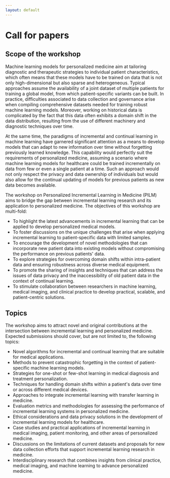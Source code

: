 ```yaml
---
layout: default
---
```


# Call for papers

## Scope of the workshop

Machine learning models for personalized medicine aim at tailoring diagnostic and therapeutic strategies to individual patient characteristics,
which often means that these models have to be trained on data that is not only high-dimensional but also sparse and heterogeneous.
Typical approaches assume the availability of a joint dataset of multiple patients for training a global model, from which patient-specific variants can be built.
In practice, difficulties associated to data collection and governance arise when compiling comprehensive datasets needed for training robust machine learning models.
Moreover, working on historical data is complicated by the fact that this data often exhibits a domain shift in the data distribution, resulting from
the use of different machinery and diagnostic techniques over time.

At the same time, the paradigms of incremental and continual learning in machine learning have garnered significant
attention as a means to develop models that can adapt to new information over time without forgetting previously learned knowledge. 
This capability would perfectly suit the requirements of personalized medicine, assuming a scenario where machine learning models
for healthcare could be trained incrementally on data from few or even a single patient at a time.
Such an approach would not only respect the privacy and data ownership of individuals but would also allow for the continual updating of models for previous
patients as new data becomes available.

The workshop on Personalized Incremental Learning in Medicine (PILM) aims to bridge the gap between
incremental learning research and its application to personalized medicine. The objectives of this workshop are multi-fold:
- To highlight the latest advancements in incremental learning that can be applied to develop personalized medical models.
- To foster discussions on the unique challenges that arise when applying incremental learning to patient-specific data with limited samples.
- To encourage the development of novel methodologies that can incorporate new patient data into existing models without compromising the performance on previous patients' data.
- To explore strategies for overcoming domain shifts within intra-patient data and ensuring robustness across diverse medical equipment.
- To promote the sharing of insights and techniques that can address the issues of data privacy and the inaccessibility of old patient data in the context of continual learning.
- To stimulate collaboration between researchers in machine learning, medical imaging, and clinical practice to develop practical, scalable, and patient-centric solutions.

## Topics

The workshop aims to attract novel and original contributions at the intersection between incremental learning and personalized medicine.
Expected submissions should cover, but are not limited to, the following topics:
- Novel algorithms for incremental and continual learning that are suitable for medical applications.
- Methods to prevent catastrophic forgetting in the context of patient-specific machine learning models.
- Strategies for one-shot or few-shot learning in medical diagnosis and treatment personalization.
- Techniques for handling domain shifts within a patient's data over time or across different medical devices.
- Approaches to integrate incremental learning with transfer learning in medicine.
- Evaluation metrics and methodologies for assessing the performance of incremental learning systems in personalized medicine.
- Ethical considerations and data privacy solutions in the development of incremental learning models for healthcare.
- Case studies and practical applications of incremental learning in medical imaging, patient monitoring, and other areas of personalized medicine.
- Discussions on the limitations of current datasets and proposals for new data collection efforts that support incremental learning research in medicine.
- Interdisciplinary research that combines insights from clinical practice, medical imaging, and machine learning to advance personalized medicine.

<!--## Workshop Proceedings

Workshop proceedings will be published in high-quality venues, indexed by both Scopus and Web of Science.
Final details are being confirmed; further information will be provided as soon as it is available.-->
